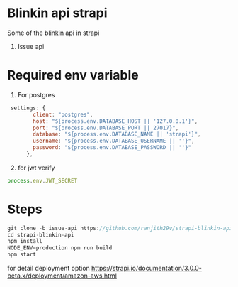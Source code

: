 # Blinkin api strapi
Some of the blinkin api in strapi
1) Issue api

# Required env variable
1) For postgres

```js
 settings: {
        client: "postgres",
        host: "${process.env.DATABASE_HOST || '127.0.0.1'}",
        port: "${process.env.DATABASE_PORT || 27017}",
        database: "${process.env.DATABASE_NAME || 'strapi'}",
        username: "${process.env.DATABASE_USERNAME || ''}",
        password: "${process.env.DATABASE_PASSWORD || ''}"
      },
```
2) for jwt verify
```js
process.env.JWT_SECRET
```

# Steps
```js
git clone -b issue-api https://github.com/ranjith29v/strapi-blinkin-api.git  
cd strapi-blinkin-api  
npm install  
NODE_ENV=production npm run build  
npm start  
```
for detail deployment option https://strapi.io/documentation/3.0.0-beta.x/deployment/amazon-aws.html
